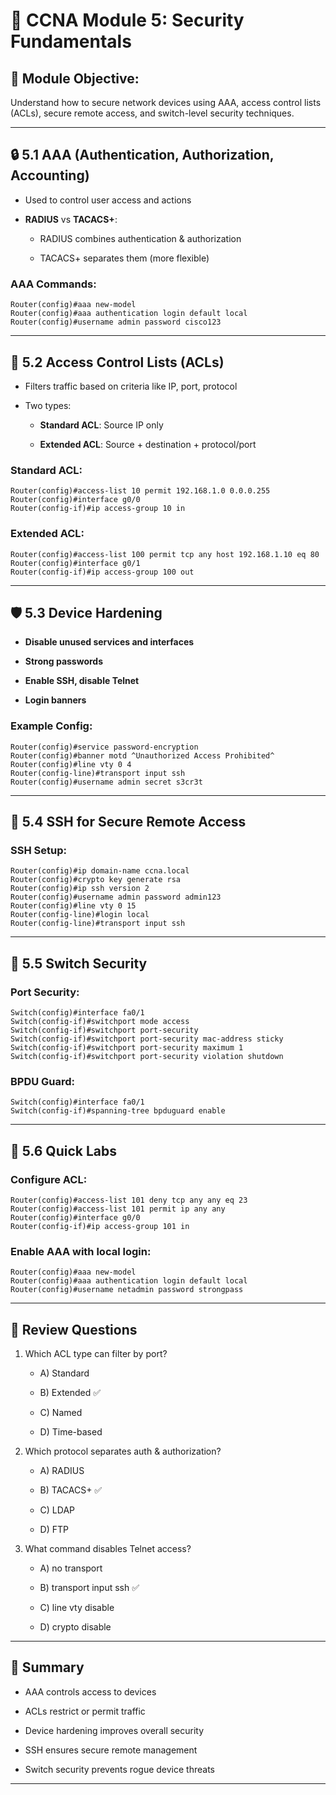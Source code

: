 # 📘 CCNA Module 5: Security Fundamentals

## 🧠 Module Objective:

Understand how to secure network devices using AAA, access control lists (ACLs), secure remote access, and switch-level security techniques.

---

## 🔒 5.1 AAA (Authentication, Authorization, Accounting)

- Used to control user access and actions
    
- **RADIUS** vs **TACACS+**:
    
    - RADIUS combines authentication & authorization
        
    - TACACS+ separates them (more flexible)
        

### AAA Commands:

```plaintext
Router(config)#aaa new-model
Router(config)#aaa authentication login default local
Router(config)#username admin password cisco123
```

---

## 🚪 5.2 Access Control Lists (ACLs)

- Filters traffic based on criteria like IP, port, protocol
    
- Two types:
    
    - **Standard ACL**: Source IP only
        
    - **Extended ACL**: Source + destination + protocol/port
        

### Standard ACL:

```plaintext
Router(config)#access-list 10 permit 192.168.1.0 0.0.0.255
Router(config)#interface g0/0
Router(config-if)#ip access-group 10 in
```

### Extended ACL:

```plaintext
Router(config)#access-list 100 permit tcp any host 192.168.1.10 eq 80
Router(config)#interface g0/1
Router(config-if)#ip access-group 100 out
```

---

## 🛡️ 5.3 Device Hardening

- **Disable unused services and interfaces**
    
- **Strong passwords**
    
- **Enable SSH, disable Telnet**
    
- **Login banners**
    

### Example Config:

```plaintext
Router(config)#service password-encryption
Router(config)#banner motd ^Unauthorized Access Prohibited^
Router(config)#line vty 0 4
Router(config-line)#transport input ssh
Router(config)#username admin secret s3cr3t
```

---

## 🔐 5.4 SSH for Secure Remote Access

### SSH Setup:

```plaintext
Router(config)#ip domain-name ccna.local
Router(config)#crypto key generate rsa
Router(config)#ip ssh version 2
Router(config)#username admin password admin123
Router(config)#line vty 0 15
Router(config-line)#login local
Router(config-line)#transport input ssh
```

---

## 🧷 5.5 Switch Security

### Port Security:

```plaintext
Switch(config)#interface fa0/1
Switch(config-if)#switchport mode access
Switch(config-if)#switchport port-security
Switch(config-if)#switchport port-security mac-address sticky
Switch(config-if)#switchport port-security maximum 1
Switch(config-if)#switchport port-security violation shutdown
```

### BPDU Guard:

```plaintext
Switch(config)#interface fa0/1
Switch(config-if)#spanning-tree bpduguard enable
```

---

## 🧪 5.6 Quick Labs

### Configure ACL:

```plaintext
Router(config)#access-list 101 deny tcp any any eq 23
Router(config)#access-list 101 permit ip any any
Router(config)#interface g0/0
Router(config-if)#ip access-group 101 in
```

### Enable AAA with local login:

```plaintext
Router(config)#aaa new-model
Router(config)#aaa authentication login default local
Router(config)#username netadmin password strongpass
```

---

## 📝 Review Questions

1. Which ACL type can filter by port?
    
    - A) Standard
        
    - B) Extended ✅
        
    - C) Named
        
    - D) Time-based
        
2. Which protocol separates auth & authorization?
    
    - A) RADIUS
        
    - B) TACACS+ ✅
        
    - C) LDAP
        
    - D) FTP
        
3. What command disables Telnet access?
    
    - A) no transport
        
    - B) transport input ssh ✅
        
    - C) line vty disable
        
    - D) crypto disable
        

---

## 🧠 Summary

- AAA controls access to devices
    
- ACLs restrict or permit traffic
    
- Device hardening improves overall security
    
- SSH ensures secure remote management
    
- Switch security prevents rogue device threats
    

---
